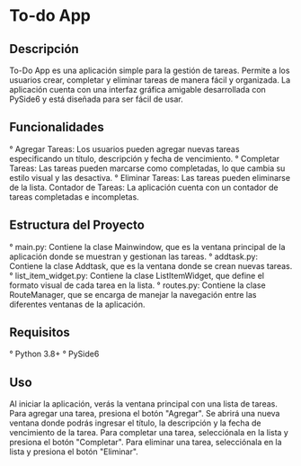 # To-do App

## Descripción

To-Do App es una aplicación simple para la gestión de tareas. Permite a los usuarios crear, completar y eliminar tareas de manera fácil y organizada. La aplicación cuenta con una interfaz gráfica amigable desarrollada con PySide6 y está diseñada para ser fácil de usar.

## Funcionalidades

° Agregar Tareas: Los usuarios pueden agregar nuevas tareas especificando un título, descripción y fecha de vencimiento.
° Completar Tareas: Las tareas pueden marcarse como completadas, lo que cambia su estilo visual y las desactiva.
° Eliminar Tareas: Las tareas pueden eliminarse de la lista.
Contador de Tareas: La aplicación cuenta con un contador de tareas completadas e incompletas.

## Estructura del Proyecto

° main.py: Contiene la clase Mainwindow, que es la ventana principal de la aplicación donde se muestran y gestionan las tareas.
° addtask.py: Contiene la clase Addtask, que es la ventana donde se crean nuevas tareas.
° list_item_widget.py: Contiene la clase ListItemWidget, que define el formato visual de cada tarea en la lista.
° routes.py: Contiene la clase RouteManager, que se encarga de manejar la navegación entre las diferentes ventanas de la aplicación.

## Requisitos

° Python 3.8+
° PySide6

## Uso

Al iniciar la aplicación, verás la ventana principal con una lista de tareas.
Para agregar una tarea, presiona el botón "Agregar". Se abrirá una nueva ventana donde podrás ingresar el título, la descripción y la fecha de vencimiento de la tarea.
Para completar una tarea, selecciónala en la lista y presiona el botón "Completar".
Para eliminar una tarea, selecciónala en la lista y presiona el botón "Eliminar".
